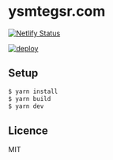 # ysmtegsr.com

[![Netlify Status](https://api.netlify.com/api/v1/badges/31e863e7-855e-4acb-b9bb-bf47f294c65b/deploy-status)](https://app.netlify.com/sites/relaxed-galileo-91144d/deploys)

[![deploy](https://github.com/ysmtegsr/ysmtegsr.com/actions/workflows/deploy.yml/badge.svg)](https://github.com/ysmtegsr/ysmtegsr.com/actions/workflows/deploy.yml)

## Setup

```sh
$ yarn install
$ yarn build
$ yarn dev
```

## Licence

MIT
